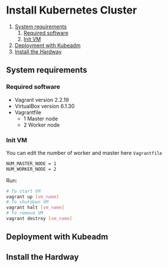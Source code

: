 # Install Kubernetes Cluster

1. [System requirements](#system-requirements)
    1. [Required software ](#required-software)
    2. [Init VM](#init-vm)
2. [Deployment with Kubeadm](#deployment-with-kubeadm)
3. [Install the Hardway](#install-the-hardway)

## System requirements

### Required software 

- Vagrant version 2.2.19
- VirtualBox version 6.1.30
- Vagrantfile
    - 1 Master node
    - 2 Worker node

### Init VM

You can edit the number of worker and master here `Vagrantfile`

```bash
NUM_MASTER_NODE = 1
NUM_WORKER_NODE = 2
```

Run:

```bash
# To start VM
vagrant up [vm_name]
# To shutdown VM
vagrant halt [vm_name]
# To remove VM
vagrant destroy [vm_name]
```

## Deployment with Kubeadm

## Install the Hardway
